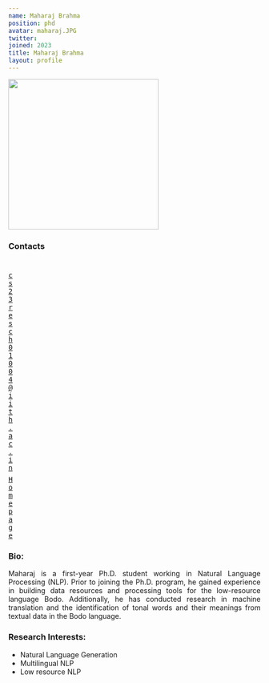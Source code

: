 ```yaml
---
name: Maharaj Brahma
position: phd
avatar: maharaj.JPG
twitter: 
joined: 2023
title: Maharaj Brahma
layout: profile
---
```


<img width="300" src="{{site.baseurl}}/images/people/{{page.avatar}}" data-action="zoom">

### Contacts

<div class="row">
<div class="col-1" style="width:5px">
    <b><a href="mailto:cs23resch01004@iith.ac.in" target="_blank"><i class="fa fa-envelope-o"></i></a></b><br>
    <span style="display: block; margin-bottom: 0.5em"></span>
    <b><a href="" target="_blank"><i class="fa fa-globe"></i></a></b>
    <span style="display: block; margin-bottom: 0.5em"></span>
</div>
<div class="col-1" style="width:5px">
    <a href="mailto:cs23resch01004@iith.ac.in" target="_blank"><samp>cs23resch01004@iith.ac.in</samp></a>
    <span style="display: block; margin-bottom: 0.5em"></span>
    <a href="https://maharajbrahma.github.io" target="_blank"><samp>Homepage</samp></a><br>
    <span style="display: block; margin-bottom: 0.5em"></span>
</div>
</div>
<span style="display: block; margin-bottom: 1em"></span>

### Bio: 
<p style="text-align: justify">
Maharaj is a first-year Ph.D. student working in Natural Language Processing (NLP). Prior to joining the Ph.D. program, he gained experience in building data resources and processing tools for the low-resource language Bodo. Additionally, he has conducted research in machine translation and the identification of tonal words and their meanings from textual data in the Bodo language.
</p>

### Research Interests:
- Natural Language Generation
- Multilingual NLP
- Low resource NLP
